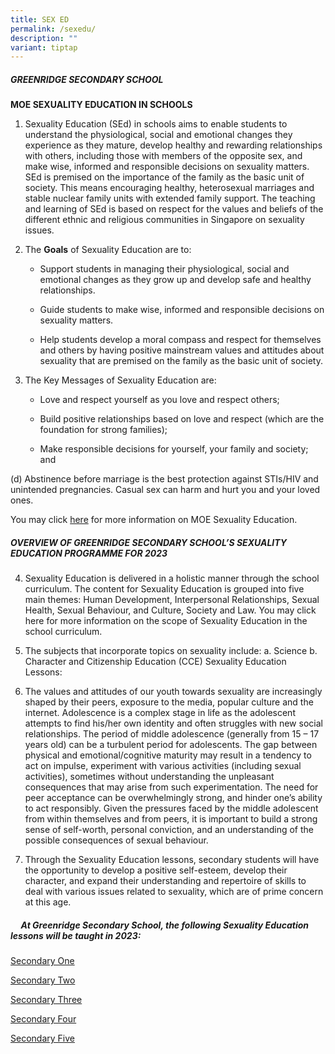 ```yaml
---
title: SEX ED
permalink: /sexedu/
description: ""
variant: tiptap
---
```

<h5><strong>GREENRIDGE SECONDARY SCHOOL</strong></h5><p><strong>MOE SEXUALITY EDUCATION IN SCHOOLS</strong></p><p></p><ol data-tight="true" class="tight"><li><p>Sexuality Education (SEd) in schools aims to enable students to understand the physiological, social and emotional changes they experience as they mature, develop healthy and rewarding relationships with others, including those with members of the opposite sex, and make wise, informed and responsible decisions on sexuality matters. SEd is premised on the importance of the family as the basic unit of society. This means encouraging healthy, heterosexual marriages and stable nuclear family units with extended family support. The teaching and learning of SEd is based on respect for the values and beliefs of the different ethnic and religious communities in Singapore on sexuality issues.</p></li><li><p>The <strong>Goals</strong> of Sexuality Education are to: </p><ul data-tight="true" class="tight"><li><p>Support students in managing their physiological, social and emotional changes as they grow up and develop safe and healthy relationships. </p></li><li><p>Guide students to make wise, informed and responsible decisions on sexuality matters.</p></li><li><p>Help students develop a moral compass and respect for themselves and others by having positive mainstream values and attitudes about sexuality that are premised on the family as the basic unit of society.</p></li></ul><p></p></li><li><p>The Key Messages of Sexuality Education are:</p><p></p><ul data-tight="true" class="tight"><li><p>Love and respect yourself as you love and respect others;</p></li><li><p>Build positive relationships based on love and respect (which are the foundation for strong families);  </p></li><li><p>Make responsible decisions for yourself, your family and society; and</p></li></ul></li></ol><p>(d)	Abstinence before marriage is the best protection against STIs/HIV and unintended pregnancies. Casual sex can harm and hurt you and your loved ones.</p><p></p><p>You may click <a href="https://go.gov.sg/moe-sexuality-education" rel="noopener noreferrer nofollow" target="_blank">here</a> for more information on MOE Sexuality Education.</p><h5><strong>OVERVIEW OF GREENRIDGE SECONDARY SCHOOL’S SEXUALITY EDUCATION PROGRAMME FOR 2023</strong></h5><ol start="4"><li><p>Sexuality Education is delivered in a holistic manner through the school curriculum. The content for Sexuality Education is grouped into five main themes: Human Development, Interpersonal Relationships, Sexual Health, Sexual Behaviour, and Culture, Society and Law. You may click here for more information on the scope of Sexuality Education in the school curriculum.</p></li><li><p>The subjects that incorporate topics on sexuality include: a. Science b. Character and Citizenship Education (CCE) Sexuality Education Lessons:</p></li><li><p>The values and attitudes of our youth towards sexuality are increasingly shaped by their peers, exposure to the media, popular culture and the internet. Adolescence is a complex stage in life as the adolescent attempts to find his/her own identity and often struggles with new social relationships. The period of middle adolescence (generally from 15 – 17 years old) can be a turbulent period for adolescents. The gap between physical and emotional/cognitive maturity may result in a tendency to act on impulse, experiment with various activities (including sexual activities), sometimes without understanding the unpleasant consequences that may arise from such experimentation. The need for peer acceptance can be overwhelmingly strong, and hinder one’s ability to act responsibly. Given the pressures faced by the middle adolescent from within themselves and from peers, it is important to build a strong sense of self-worth, personal conviction, and an understanding of the possible consequences of sexual behaviour.</p></li><li><p>Through the Sexuality Education lessons, secondary students will have the opportunity to develop a positive self-esteem, develop their character, and expand their understanding and repertoire of skills to deal with various issues related to sexuality, which are of prime concern at this age.</p></li></ol><h5>&nbsp;&nbsp;&nbsp;&nbsp; <strong>At Greenridge Secondary School, the following Sexuality Education lessons will be taught in 2023:</strong></h5><p><a href="/files/CCE/SED/2023/sec%2001.pdf" rel="noopener noreferrer nofollow" target="_blank">Secondary One</a></p><p><a href="/files/CCE/SED/2023/sec%2002.pdf" rel="noopener noreferrer nofollow" target="_blank">Secondary Two</a></p><p><a href="/files/CCE/SED/2023/sec%2003.pdf" rel="noopener noreferrer nofollow" target="_blank">Secondary Three</a></p><p><a href="/files/CCE/SED/2023/sec%2004.pdf" rel="noopener noreferrer nofollow" target="_blank">Secondary Four</a></p><p><a href="/files/CCE/SED/2023/sec%2005.pdf" rel="noopener noreferrer nofollow" target="_blank">Secondary Five</a></p>